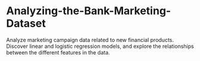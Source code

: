 # Analyzing-the-Bank-Marketing-Dataset
Analyze marketing campaign data related to new financial products. Discover linear and logistic regression models, and explore the relationships between the different features in the data. 
